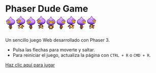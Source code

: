 # Phaser Dude Game ![dude](public/assets/dude.png)

Un sencillo juego Web desarrollado con Phaser 3.

- Pulsa las flechas para moverte y saltar.
- Para reiniciar el juego, actualiza la página con `CTRL + R` o `CMD + R`.

[Haz clic aquí para jugar](https://nemoartdev.github.io/phaser-dude-game/)
